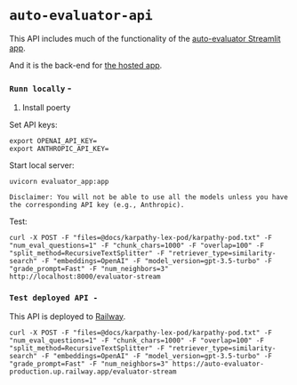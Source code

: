 # `auto-evaluator-api`

This API includes much of the functionality of the [auto-evaluator Streamlit app](https://github.com/PineappleExpress808/auto-evaluator).

And it is the back-end for [the hosted app](https://autoevaluator.langchain.com/).

### `Runn locally` - 

1. Install poerty


Set API keys: 
```
export OPENAI_API_KEY=
export ANTHROPIC_API_KEY=
```

Start local server:
```
uvicorn evaluator_app:app
```

`Disclaimer: You will not be able to use all the models unless you have the corresponding API key (e.g., Anthropic).`

Test:
```
curl -X POST -F "files=@docs/karpathy-lex-pod/karpathy-pod.txt" -F "num_eval_questions=1" -F "chunk_chars=1000" -F "overlap=100" -F "split_method=RecursiveTextSplitter" -F "retriever_type=similarity-search" -F "embeddings=OpenAI" -F "model_version=gpt-3.5-turbo" -F "grade_prompt=Fast" -F "num_neighbors=3" http://localhost:8000/evaluator-stream
```

### `Test deployed API -`  

This API is deployed to [Railway](https://railway.app/).
 
```
curl -X POST -F "files=@docs/karpathy-lex-pod/karpathy-pod.txt" -F "num_eval_questions=1" -F "chunk_chars=1000" -F "overlap=100" -F "split_method=RecursiveTextSplitter" -F "retriever_type=similarity-search" -F "embeddings=OpenAI" -F "model_version=gpt-3.5-turbo" -F "grade_prompt=Fast" -F "num_neighbors=3" https://auto-evaluator-production.up.railway.app/evaluator-stream

```